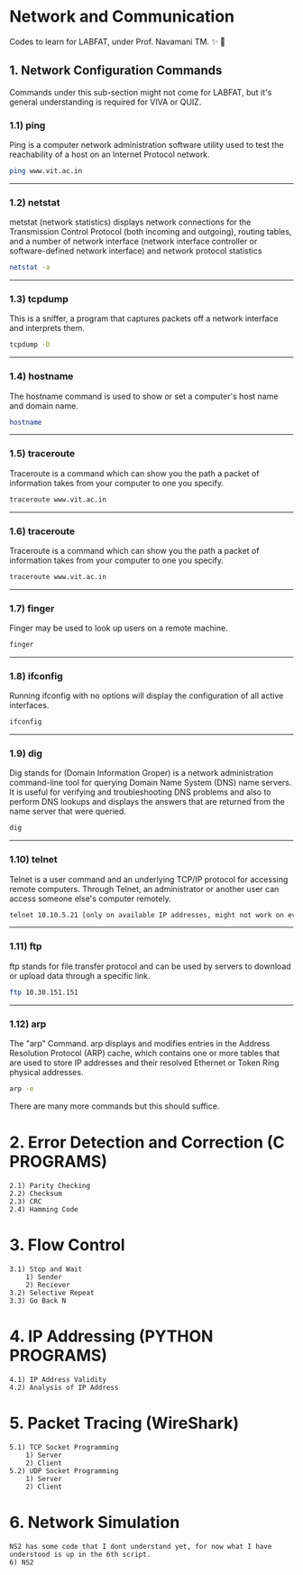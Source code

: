 # Network and Communication
Codes to learn for LABFAT, under Prof. Navamani TM. :sparkles: :metal:

## 1. Network Configuration Commands
Commands under this sub-section might not come for LABFAT, but it's general understanding is required for VIVA or QUIZ.
### 1.1) ping
Ping is a computer network administration software utility used to test the reachability of a host on an Internet Protocol network.
```bash
ping www.vit.ac.in
```
--------------------------------------------------------------------------
### 1.2) netstat
metstat (network statistics) displays network connections for the Transmission Control Protocol (both incoming and outgoing), routing tables, and a number of network interface (network interface controller or software-defined network interface) and network protocol statistics
```bash
netstat -a
```
--------------------------------------------------------------------------
### 1.3) tcpdump
This is a sniffer, a program that captures packets off a network interface and interprets them.
```bash
tcpdump -D
```
--------------------------------------------------------------------------
### 1.4) hostname
The hostname command is used to show or set a computer's host name and domain name.
```bash
hostname
```
--------------------------------------------------------------------------
### 1.5) traceroute
Traceroute is a command which can show you the path a packet of information takes from your computer to one you specify.
```bash
traceroute www.vit.ac.in
```
--------------------------------------------------------------------------
### 1.6) traceroute
Traceroute is a command which can show you the path a packet of information takes from your computer to one you specify.
```bash
traceroute www.vit.ac.in
```
--------------------------------------------------------------------------
### 1.7) finger
Finger may be used to look up users on a remote machine. 
```bash
finger
```
--------------------------------------------------------------------------
### 1.8) ifconfig
Running ifconfig with no options will display the configuration of all active interfaces. 
```bash
ifconfig
```
--------------------------------------------------------------------------
### 1.9) dig
Dig stands for (Domain Information Groper) is a network administration command-line tool for querying Domain Name System (DNS) name servers. It is useful for verifying and troubleshooting DNS problems and also to perform DNS lookups and displays the answers that are returned from the name server that were queried. 
```bash
dig
```
--------------------------------------------------------------------------
### 1.10) telnet
Telnet is a user command and an underlying TCP/IP protocol for accessing remote computers. Through Telnet, an administrator or another user can access someone else's computer remotely. 
```bash
telnet 10.10.5.21 [only on available IP addresses, might not work on every IP.]
```
--------------------------------------------------------------------------
### 1.11) ftp
ftp stands for file transfer protocol and can be used by servers to download or upload data through a specific link.
```bash
ftp 10.30.151.151
```
--------------------------------------------------------------------------
### 1.12) arp
The "arp" Command. arp displays and modifies entries in the Address Resolution Protocol (ARP) cache, which contains one or more tables that are used to store IP addresses and their resolved Ethernet or Token Ring physical addresses.
```bash
arp -e
```

There are many more commands but this should suffice.

# 2. Error Detection and Correction (C PROGRAMS)
    2.1) Parity Checking
    2.2) Checksum
    2.3) CRC
    2.4) Hamming Code

# 3. Flow Control
    3.1) Stop and Wait
        1) Sender
        2) Reciever
    3.2) Selective Repeat
    3.3) Go Back N
    
# 4. IP Addressing (PYTHON PROGRAMS)
    4.1) IP Address Validity
    4.2) Analysis of IP Address

# 5. Packet Tracing (WireShark)
    5.1) TCP Socket Programming
        1) Server
        2) Client
    5.2) UDP Socket Programming
        1) Server
        2) Client

# 6. Network Simulation
    NS2 has some code that I dont understand yet, for now what I have understood is up in the 6th script.
    6) NS2 
